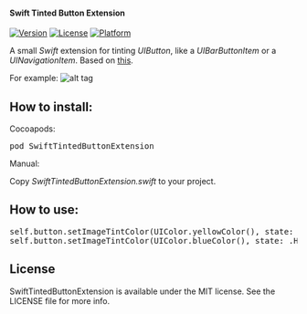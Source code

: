 <h4>Swift Tinted Button Extension</h4>

[![Version](https://img.shields.io/cocoapods/v/SwiftTintedButtonExtension.svg?style=flat)](http://cocoadocs.org/docsets/SwiftTintedButtonExtension)
[![License](https://img.shields.io/cocoapods/l/SwiftTintedButtonExtension.svg?style=flat)](http://cocoadocs.org/docsets/SwiftTintedButtonExtension)
[![Platform](https://img.shields.io/cocoapods/p/SwiftTintedButtonExtension.svg?style=flat)](http://cocoadocs.org/docsets/SwiftTintedButtonExtension)

A small <i>Swift</i> extension for tinting <i>UIButton</i>, like a <i>UIBarButtonItem</i> or a <i>UINavigationItem</i>. Based on <a href="https://github.com/filipstefansson/UITintedButton">this</a>.

For example:
![alt tag](https://raw.github.com/maximbilan/SwiftTintedButtonExtension/master/img/4.png)

## How to install:
Cocoapods:
<pre>
pod SwiftTintedButtonExtension
</pre>
Manual:</br>

Copy <i>SwiftTintedButtonExtension.swift</i> to your project.

## How to use:
<pre>
self.button.setImageTintColor(UIColor.yellowColor(), state: .Normal)
self.button.setImageTintColor(UIColor.blueColor(), state: .Highlighted)
</pre>

## License

SwiftTintedButtonExtension is available under the MIT license. See the LICENSE file for more info.
